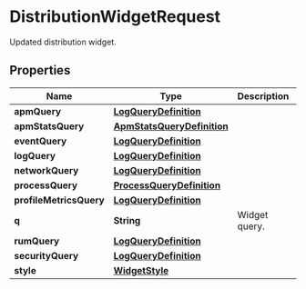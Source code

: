 # DistributionWidgetRequest

Updated distribution widget.

## Properties

| Name                    | Type                                                      | Description   | Notes      |
| ----------------------- | --------------------------------------------------------- | ------------- | ---------- |
| **apmQuery**            | [**LogQueryDefinition**](LogQueryDefinition.md)           |               | [optional] |
| **apmStatsQuery**       | [**ApmStatsQueryDefinition**](ApmStatsQueryDefinition.md) |               | [optional] |
| **eventQuery**          | [**LogQueryDefinition**](LogQueryDefinition.md)           |               | [optional] |
| **logQuery**            | [**LogQueryDefinition**](LogQueryDefinition.md)           |               | [optional] |
| **networkQuery**        | [**LogQueryDefinition**](LogQueryDefinition.md)           |               | [optional] |
| **processQuery**        | [**ProcessQueryDefinition**](ProcessQueryDefinition.md)   |               | [optional] |
| **profileMetricsQuery** | [**LogQueryDefinition**](LogQueryDefinition.md)           |               | [optional] |
| **q**                   | **String**                                                | Widget query. | [optional] |
| **rumQuery**            | [**LogQueryDefinition**](LogQueryDefinition.md)           |               | [optional] |
| **securityQuery**       | [**LogQueryDefinition**](LogQueryDefinition.md)           |               | [optional] |
| **style**               | [**WidgetStyle**](WidgetStyle.md)                         |               | [optional] |
